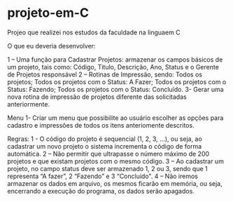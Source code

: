 # projeto-em-C

Projeo que realizei nos estudos  da faculdade na linguaem C

O que eu deveria desenvolver:

 1 – Uma função para Cadastrar Projetos: armazenar os campos básicos de um projeto, tais como: Código, Titulo, Descrição, Ano, Status e o Gerente de Projetos responsável
 2 – Rotinas de Impressão, sendo: Todos os projetos; Todos os projetos com o Status: A Fazer; Todos os projetos com o Status: Fazendo; Todos os projetos com o Status: Concluído. 
 3- Gerar uma nova rotina de impressão de projetos diferente das solicitadas anteriormente.
 
Menu
1- Criar um menu que possibilite ao usuário escolher as opções para cadastro e impressões de todos os itens anteriomente descritos.
 
Regras:
1 - O código do projeto é sequencial (1, 2, 3, ...), ou seja, ao cadastrar um novo projeto o sistema incrementa o código de forma automática.
2 – Não permitir que ultrapasse o número máximo de 200 projetos e que existam projetos com o mesmo código.
3 – Ao cadastrar um projeto, no campo status deve ser armazenado 1, 2 ou 3, sendo que 1 representa “A fazer”, 2 “Fazendo” e 3 “Concluído".
4 – Não iremos armazenar os dados em arquivo, os mesmos ficarão em memória, ou seja, encerrando a execução do programa, os dados serão apagados.
 
